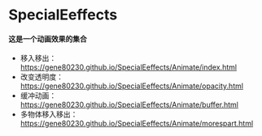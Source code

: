 # SpecialEeffects
#### 这是一个动画效果的集合
- 移入移出： 	    https://gene80230.github.io/SpecialEeffects/Animate/index.html
- 改变透明度： 	    https://gene80230.github.io/SpecialEeffects/Animate/opacity.html
- 缓冲动画：        https://gene80230.github.io/SpecialEeffects/Animate/buffer.html
- 多物体移入移出：  https://gene80230.github.io/SpecialEeffects/Animate/morespart.html